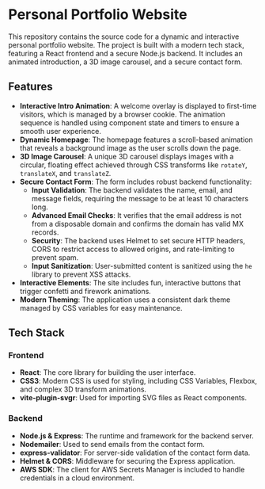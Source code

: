 # Personal Portfolio Website

This repository contains the source code for a dynamic and interactive personal portfolio website. The project is built with a modern tech stack, featuring a React frontend and a secure Node.js backend. It includes an animated introduction, a 3D image carousel, and a secure contact form.

## Features
- **Interactive Intro Animation**: A welcome overlay is displayed to first-time visitors, which is managed by a browser cookie. The animation sequence is handled using component state and timers to ensure a smooth user experience.
- **Dynamic Homepage**: The homepage features a scroll-based animation that reveals a background image as the user scrolls down the page.
- **3D Image Carousel**: A unique 3D carousel displays images with a circular, floating effect achieved through CSS transforms like `rotateY`, `translateX`, and `translateZ`.
- **Secure Contact Form**: The form includes robust backend functionality:
  - **Input Validation**: The backend validates the name, email, and message fields, requiring the message to be at least 10 characters long.
  - **Advanced Email Checks**: It verifies that the email address is not from a disposable domain and confirms the domain has valid MX records.
  - **Security**: The backend uses Helmet to set secure HTTP headers, CORS to restrict access to allowed origins, and rate-limiting to prevent spam.
  - **Input Sanitization**: User-submitted content is sanitized using the `he` library to prevent XSS attacks.
- **Interactive Elements**: The site includes fun, interactive buttons that trigger confetti and firework animations.
- **Modern Theming**: The application uses a consistent dark theme managed by CSS variables for easy maintenance.

## Tech Stack
### Frontend
- **React**: The core library for building the user interface.
- **CSS3**: Modern CSS is used for styling, including CSS Variables, Flexbox, and complex 3D transform animations.
- **vite-plugin-svgr**: Used for importing SVG files as React components.

### Backend
- **Node.js & Express**: The runtime and framework for the backend server.
- **Nodemailer**: Used to send emails from the contact form.
- **express-validator**: For server-side validation of the contact form data.
- **Helmet & CORS**: Middleware for securing the Express application.
- **AWS SDK**: The client for AWS Secrets Manager is included to handle credentials in a cloud environment.